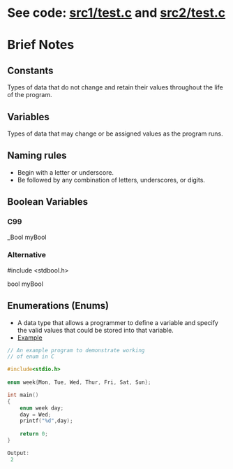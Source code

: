 # See code: [src1/test.c](https://github.com/asofcs/First_Steps_C/blob/variables-and-data-types/src1/test.c) and [src2/test.c](https://github.com/asofcs/First_Steps_C/blob/variables-and-data-types/src2/test.c)
# Brief Notes
## Constants
Types of data that do not change and retain their values throughout the life of the program.
## Variables
Types of data that may change or be assigned values as the program runs.
## Naming rules
- Begin with a letter or underscore.
- Be followed by any combination of letters, underscores, or digits.
## Boolean Variables
### C99
_Bool myBool
### Alternative
#include <stdbool.h>

bool myBool
## Enumerations (Enums)
- A data type that allows a programmer to define a variable and specify the valid values that could be stored into that variable.
- [Example](https://www.geeksforgeeks.org/enumeration-enum-c/)
```c
// An example program to demonstrate working
// of enum in C

#include<stdio.h>
 
enum week{Mon, Tue, Wed, Thur, Fri, Sat, Sun};

int main()
{
    enum week day;   
    day = Wed;
    printf("%d",day);
    
    return 0;
} 

Output: 
 2
```
